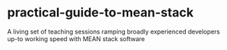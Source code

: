 # practical-guide-to-mean-stack
A living set of teaching sessions ramping broadly experienced developers up-to working speed with MEAN stack software
